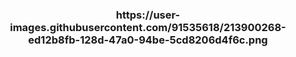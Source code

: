 <h3 align="center">
  https://user-images.githubusercontent.com/91535618/213900268-ed12b8fb-128d-47a0-94be-5cd8206d4f6c.png
</div>



 
